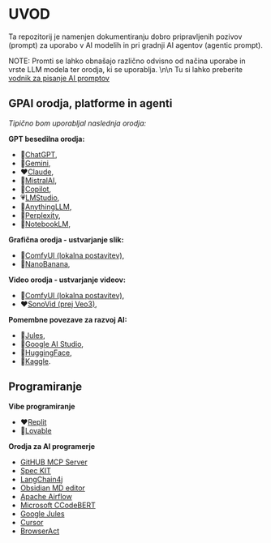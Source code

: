 # UVOD

Ta repozitorij je namenjen dokumentiranju dobro pripravljenih pozivov (prompt) za uporabo v AI modelih in pri gradnji AI agentov (agentic prompt).

NOTE: Promti se lahko obnašajo različno odvisno od načina uporabe in vrste LLM modela ter orodja, ki se uporablja. \n\n
Tu si lahko preberite [vodnik za pisanje AI promptov](ai_prompt_guide.md)

## GPAI orodja, platforme in agenti

*Tipično bom uporabljal naslednja orodja:*

**GPT besedilna orodja:**
- :green_heart:[ChatGPT](https://chatgpt.com/),
- :sparkling_heart:[Gemini](https://gemini.google.com/),
- :heart:[Claude](https://claude.ai/new),
- :green_heart:[MistralAI](https://chat.mistral.ai/),
- :yellow_heart:[Copilot](https://copilot.microsoft.com/),
- :heartpulse:[LMStudio](https://lmstudio.ai/),
- :sparkling_heart:[AnythingLLM](https://anythingllm.com/),
- :blue_heart:[Perplexity](https://www.perplexity.ai/),
- :yellow_heart:[NotebookLM](https://notebooklm.google.com/),

**Grafična orodja - ustvarjanje slik:**
- :sparkling_heart:[ComfyUI (lokalna postavitev)](https://www.comfy.org/),
- :yellow_heart:[NanoBanana](https://nanobanana.ai/),

**Video orodja - ustvarjanje videov:**
- :sparkling_heart:[ComfyUI (lokalna postavitev)](https://www.comfy.org/),
- :heart:[SonoVid (prej Veo3)](https://sonovid.ai/),

**Pomembne povezave za razvoj AI:**
- :sparkling_heart:[Jules](https://jules.google.com/task),
- :sparkling_heart:[Google AI Studio](https://aistudio.google.com/prompts/new_chat),
- :sparkling_heart:[HuggingFace](https://huggingface.co/),
- :yellow_heart:[Kaggle](https://www.kaggle.com/models/google/vaultgemma).

## Programiranje

**Vibe programiranje**
- :heart:[Replit](https://replit.com/)
- :yellow_heart:[Lovable](https://lovable.dev/)

**Orodja za AI programerje**
- [GitHUB MCP Server](https://github.com/mcp/github/github-mcp-server)
- [Spec KIT](https://github.com/github/spec-kit?tab=readme-ov-file)
- [LangChain4j](https://docs.langchain4j.dev/)
- [Obsidian MD editor](https://obsidian.md/)
- [Apache Airflow](https://airflow.apache.org/)
- [Microsoft CCodeBERT](https://github.com/microsoft/CodeBERT)
- [Google Jules](https://jules.google.com/task)
- [Cursor](https://cursor.com/home)
- [BrowserAct](https://www.browseract.com/)




